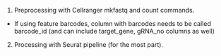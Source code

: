 1) Preprocessing with Cellranger mkfastq and count commands.
- If using feature barcodes, column with barcodes needs to be called barcode_id (and can include target_gene, gRNA_no columns as well)

2) Processing with Seurat pipeline (for the most part).

